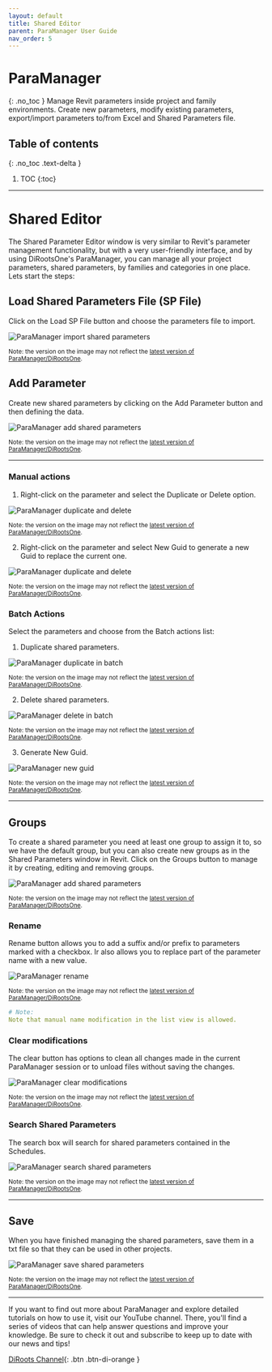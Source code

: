 ```yaml
---
layout: default
title: Shared Editor
parent: ParaManager User Guide
nav_order: 5
---
```


# ParaManager
{: .no_toc }
Manage Revit parameters inside project and family environments. Create new parameters, modify existing parameters, export/import parameters to/from Excel and Shared Parameters file.
## Table of contents
{: .no_toc .text-delta }

1. TOC
{:toc}

---

# Shared Editor

The Shared Parameter Editor window is very similar to Revit's parameter management functionality, but with a very user-friendly interface, and by using DiRootsOne's ParaManager, you can manage all your project parameters, shared parameters, by families and categories in one place. Lets start the steps:

## Load Shared Parameters File (SP File)

Click on the Load SP File button and choose the parameters file to import.

![ParaManager import shared parameters](../../../assets\images\ParaManager\PM-Se-LoadFile.gif)

<sub>Note: the version on the image may not reflect the [latest version of ParaManager/DiRootsOne](https://diroots.com/revit-plugins/dirootsone/).</sub>

## Add Parameter

Create new shared parameters by clicking on the Add Parameter button and then defining the data.

![ParaManager add shared parameters](../../../assets\images\ParaManager\PM-Se-AddParameter.gif)

<sub>Note: the version on the image may not reflect the [latest version of ParaManager/DiRootsOne](https://diroots.com/revit-plugins/dirootsone/).</sub>

---

### Manual actions

1. Right-click on the parameter and select the Duplicate or Delete option.

![ParaManager duplicate and delete](../../../assets\images\ParaManager\PM-Se-ManualDuplicateDelete.gif)

<sub>Note: the version on the image may not reflect the [latest version of ParaManager/DiRootsOne](https://diroots.com/revit-plugins/dirootsone/).</sub>

2. Right-click on the parameter and select New Guid to generate a new Guid to replace the current one.

![ParaManager duplicate and delete](../../../assets\images\ParaManager\PM-Se-ManualGuid.gif)

<sub>Note: the version on the image may not reflect the [latest version of ParaManager/DiRootsOne](https://diroots.com/revit-plugins/dirootsone/).</sub>

### Batch Actions

Select the parameters and choose from the Batch actions list:

1. Duplicate shared parameters.

![ParaManager duplicate in batch](../../../assets\images\ParaManager\PM-Se-BatchDuplicate.gif)

<sub>Note: the version on the image may not reflect the [latest version of ParaManager/DiRootsOne](https://diroots.com/revit-plugins/dirootsone/).</sub>

2. Delete shared parameters.

![ParaManager delete in batch](../../../assets\images\ParaManager\PM-Se-BatchDelete.gif)

<sub>Note: the version on the image may not reflect the [latest version of ParaManager/DiRootsOne](https://diroots.com/revit-plugins/dirootsone/).</sub>

3. Generate New Guid.

![ParaManager new guid](../../../assets\images\ParaManager\PM-Se-GuidBatch.gif)

<sub>Note: the version on the image may not reflect the [latest version of ParaManager/DiRootsOne](https://diroots.com/revit-plugins/dirootsone/).</sub>

---

## Groups

To create a shared parameter you need at least one group to assign it to, so we have the default group, but you can also create new groups as in the Shared Parameters window in Revit.
Click on the Groups button to manage it by creating, editing and removing groups.

![ParaManager add shared parameters](../../../assets\images\ParaManager\PM-Se-Groups.gif)

<sub>Note: the version on the image may not reflect the [latest version of ParaManager/DiRootsOne](https://diroots.com/revit-plugins/dirootsone/).</sub>

### Rename

Rename button allows you to add a suffix and/or prefix to parameters marked with a checkbox. Ir also allows you to replace part of the parameter name with a new value.

![ParaManager rename](../../../assets\images\ParaManager\PM-Se-Rename.gif)

<sub>Note: the version on the image may not reflect the [latest version of ParaManager/DiRootsOne](https://diroots.com/revit-plugins/dirootsone/).</sub>

```yaml
# Note:
Note that manual name modification in the list view is allowed.
```

### Clear modifications

The clear button has options to clean all changes made in the current ParaManager session or to unload files without saving the changes.

![ParaManager clear modifications](../../../assets\images\ParaManager\PM-Se-Clear.gif)

<sub>Note: the version on the image may not reflect the [latest version of ParaManager/DiRootsOne](https://diroots.com/revit-plugins/dirootsone/).</sub>

### Search Shared Parameters

The search box will search for shared parameters contained in the Schedules.

![ParaManager search shared parameters](../../../assets\images\ParaManager\PM-Se-Search.gif)

<sub>Note: the version on the image may not reflect the [latest version of ParaManager/DiRootsOne](https://diroots.com/revit-plugins/dirootsone/).</sub>

---

## Save

When you have finished managing the shared parameters, save them in a txt file so that they can be used in other projects.

![ParaManager save shared parameters](../../../assets\images\ParaManager\PM-Se-Save.gif)

<sub>Note: the version on the image may not reflect the [latest version of ParaManager/DiRootsOne](https://diroots.com/revit-plugins/dirootsone/).</sub>

---

If you want to find out more about ParaManager and explore detailed tutorials on how to use it, visit our YouTube channel. There, you'll find a series of videos that can help answer questions and improve your knowledge. Be sure to check it out and subscribe to keep up to date with our news and tips!

[DiRoots Channel](https://www.youtube.com/@DiRootsNews){: .btn .btn-di-orange }